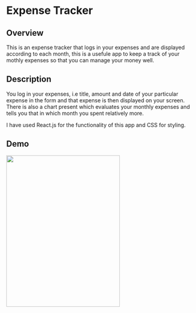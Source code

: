 # Expense Tracker
## Overview

This is an expense tracker that logs in your expenses and are displayed according to each month, this is a usefule app to keep a track of your mothly expenses so that you can manage your money well.

## Description
You log in your expenses, i.e title, amount and date of your particular expense in the form and that expense is then displayed on your screen. There is also a chart present which evaluates your monthly expenses and tells you that in which month you spent relatively more.

I have used React.js for the functionality of this app and CSS for styling.

## Demo
<img src="https://user-images.githubusercontent.com/90522990/214761658-57c9f1ad-79cf-445a-aa68-5e07ab7c155c.png" width="300" height="400" />

